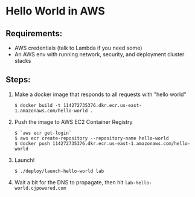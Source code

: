 # Hello World in AWS

## Requirements:

- AWS credentials (talk to Lambda if you need some)
- An AWS env with running network, security, and deployment cluster stacks

## Steps:

1. Make a docker image that responds to all requests with "hello world"

       $ docker build -t 114272735376.dkr.ecr.us-east-1.amazonaws.com/hello-world .

2. Push the image to AWS EC2 Container Registry

       $ `aws ecr get-login`
       $ aws ecr create-repository --repository-name hello-world
       $ docker push 114272735376.dkr.ecr.us-east-1.amazonaws.com/hello-world

3. Launch!

       $ ./deploy/launch-hello-world lab

4. Wait a bit for the DNS to propagate, then hit `lab-hello-world.cjpowered.com`
